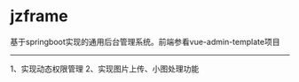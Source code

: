 # jzframe
基于springboot实现的通用后台管理系统。前端参看vue-admin-template项目

------------------------------------------------------------------
1、实现动态权限管理
2、实现图片上传、小图处理功能
